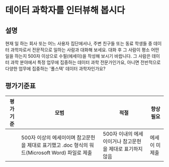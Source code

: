 # 데이터 과학자를 인터뷰해 봅시다

## 설명

현재 일 하는 회사 또는 어느 사용자 집단에서나, 주변 친구들 또는 동료 학생들 중 데이터 과학자로서 전문적으로 일하는 사람과 대화해 보세요. 대화 후 그 사람이 평소 어떤 일을 하는지 500자 이상으로 수필(에세이)을 작성해 보시기 바랍니다. 그 사람은 데이터 과학 분야에서 특정 업무에 집중하는 데이터 과학 전문가인가요, 아니면 전반적으로 다양한 업무에 집중하는 '풀스택' 데이터 과학자인가요?

## 평가기준표

| 평가기준 | 모범                                                                                       | 적절                                                  | 향상 필요     |
| -------- | ----------------------------------------------------------------------------------------- | ----------------------------------------------------- | ------------ |
|          | 500자 이상의 에세이이며 참고문헌을 제대로 표기했고 .doc 형식의 워드(Microsoft Word) 파일로 제출 | 500자 이내의 에세이이거나 참고문헌을 제대로 표기하지 않음 | 에세이 미제출 |
